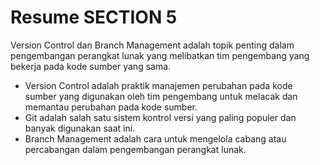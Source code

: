 # Resume SECTION 5

Version Control dan Branch Management adalah topik penting dalam pengembangan perangkat lunak yang melibatkan tim pengembang yang bekerja pada kode sumber yang sama. 

- Version Control adalah praktik manajemen perubahan pada kode sumber yang digunakan oleh tim pengembang untuk melacak dan memantau perubahan pada kode sumber.
- Git adalah salah satu sistem kontrol versi yang paling populer dan banyak digunakan saat ini.
- Branch Management adalah cara untuk mengelola cabang atau percabangan dalam pengembangan perangkat lunak.

